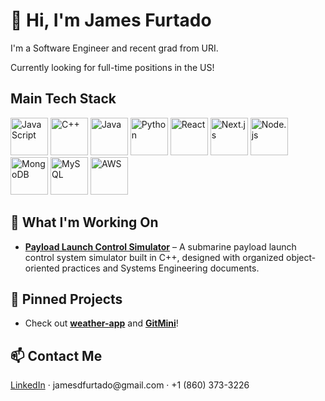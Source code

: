 <h1>🌟 Hi, I'm James Furtado</h1>

<p>
I'm a Software Engineer and recent grad from URI.

Currently looking for full-time positions in the US!
</p>

<h2>Main Tech Stack</h2>

<p>
  <img src="https://cdn.jsdelivr.net/gh/devicons/devicon/icons/javascript/javascript-original.svg" alt="JavaScript" width="60"/>
  <img src="https://cdn.jsdelivr.net/gh/devicons/devicon/icons/cplusplus/cplusplus-original.svg" alt="C++" width="60"/>
  <img src="https://cdn.jsdelivr.net/gh/devicons/devicon/icons/java/java-original.svg" alt="Java" width="60"/>
  <img src="https://cdn.jsdelivr.net/gh/devicons/devicon/icons/python/python-original.svg" alt="Python" width="60"/>
  <img src="https://cdn.jsdelivr.net/gh/devicons/devicon/icons/react/react-original.svg" alt="React" width="60"/>
  <img src="https://cdn.jsdelivr.net/gh/devicons/devicon/icons/nextjs/nextjs-original.svg" alt="Next.js" width="60"/>
  <img src="https://cdn.jsdelivr.net/gh/devicons/devicon/icons/nodejs/nodejs-original.svg" alt="Node.js" width="60"/>
  <img src="https://cdn.jsdelivr.net/gh/devicons/devicon/icons/mongodb/mongodb-original.svg" alt="MongoDB" width="60"/>
  <img src="https://cdn.jsdelivr.net/gh/devicons/devicon/icons/mysql/mysql-original.svg" alt="MySQL" width="60"/>
  <img src="https://upload.wikimedia.org/wikipedia/commons/9/93/Amazon_Web_Services_Logo.svg" alt="AWS" width="60"/>
</p>



<h2>💼 What I'm Working On</h2>

<ul>
  <li><strong><a href="https://github.com/jamesdfurtado/payload-sim">Payload Launch Control Simulator</a></strong> – A submarine payload launch control system simulator built in C++, designed with organized object-oriented practices and Systems Engineering documents.</li>
</ul>



<h2>📌 Pinned Projects</h2>

<ul>
  <li>
    Check out <strong><a href="https://github.com/jamesdfurtado/weather-app">weather-app</a></strong> and 
    <strong><a href="https://github.com/jamesdfurtado/gitmini">GitMini</a></strong>!
  </li>
</ul>



<h2>📫 Contact Me</h2>

<p>
  <a href="https://www.linkedin.com/in/james-furtado">LinkedIn</a> · jamesdfurtado@gmail.com · +1 (860) 373-3226
</p>
